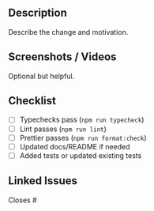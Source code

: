 ## Description

Describe the change and motivation.

## Screenshots / Videos

Optional but helpful.

## Checklist

- [ ] Typechecks pass (`npm run typecheck`)
- [ ] Lint passes (`npm run lint`)
- [ ] Prettier passes (`npm run format:check`)
- [ ] Updated docs/README if needed
- [ ] Added tests or updated existing tests

## Linked Issues

Closes #


